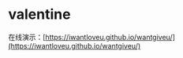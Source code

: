 # valentine

在线演示：[https://iwantloveu.github.io/wantgiveu/](https://iwantloveu.github.io/wantgiveu/)
